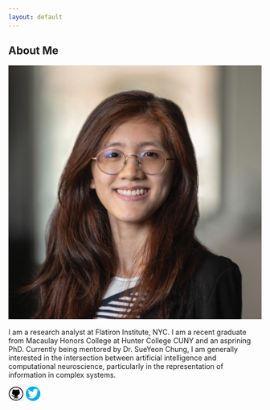 ```yaml
---
layout: default
---
```


## About Me

<img class="profile-picture" src="/images/headshot22sq.jpg"/>

I am a research analyst at Flatiron Institute, NYC. I am a recent graduate from Macaulay Honors College at Hunter College CUNY and an asprining PhD. Currently being mentored by Dr. SueYeon Chung, I am generally interested in the intersection between artificial intelligence and computational neuroscience, particularly in the representation of information in complex systems. 
<p float="left">
<a href="https://github.com/ngayulo" target="_blank"><img src="/images/octocat.png" height="30" width="30" /></a>
<a href="https://twitter.com/nyu_lo" target="_blank"><img src="/images/twitter-logo-2.png" height="30" width="30" /></a>
</p>
